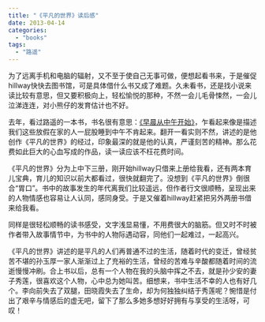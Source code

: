 ```yaml
---
title: "《平凡的世界》读后感"
date: 2013-04-14
categories: 
  - "books"
tags: 
  - "路遥"
---
```


为了远离手机和电脑的辐射，又不至于使自己无事可做，便想起看书来，于是催促hillway快快去图书馆，可是具体借什么书又成了难题。久未看书，还是找小说来读比较有意思，但又要积极向上，轻松愉悦的那种，不然一会儿毛骨悚然，一会儿泣涕连连，对小熊仔的发育估计也不好。

去年，看过路遥的一本书，书名很有意思：[《早晨从中午开始》](http://www.jfsay.com/archives/475.html "苦苦的路遥")，乍看起来像是描述我们这些放假在家的人一屁股睡到中午不肯起来。翻开一看实则不然，讲述的是他创作《平凡的世界》的经过，印象最深的就是他的认真，严谨刻苦的精神。那么花费如此巨大的心血写成的作品，读一读应该不枉花费时间。

《平凡的世界》分为上中下三册，刚开始hillway只借来上册给我看，还有两本育儿宝典，育儿的知识以前大都看过，很快就翻完了。没想到《平凡的世界》倒很合“胃口”。书中的故事发生的年代离我们比较遥远，但作者行文很顺畅，呈现出来的人物情感也容易让人认同，感同身受。于是又催着hillway赶紧把另外两册书借来给我看。

同样是很轻松顺畅的读书感受，文字浅显易懂，不用费很大的脑筋。但又时不时被作者带入故事情节中，为书中的人物际遇动容，同他们一起难过，一起高兴。

《平凡的世界》讲述的是平凡的人们再普通不过的生活，随着时代的变迁，曾经贫苦不堪的孙玉厚一家人渐渐过上了充裕的生活，曾经的苦难与辛酸都随着时间的流逝慢慢冲刷。合上书以后，总有一个人物在我的头脑中挥之不去，就是孙少安的妻子秀莲，很喜欢这个人物，心中总为她叫苦。细想来，书中生活不幸的人也有好几个。李向前失去了双腿，田晓霞失去了生命，却为何独独纠结于秀莲呢？惋惜是付出了艰辛与情感后的虚无吧，留下了那么多她多想好好拥有与享受的生活呀，可叹！
